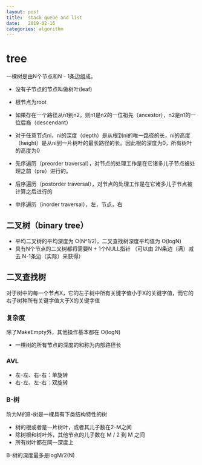 ```yaml
---
layout: post
title:  stack queue and list
date:   2019-02-16
categories: algorithm
---
```


# tree

一棵树是由N个节点和N - 1条边组成。
- 没有子节点的节点叫做树叶(leaf)
- 根节点为root
- 如果存在一个路径从n1到n2，则n1是n2的一位祖先（ancestor），n2是n1的一位后裔（descendant）
- 对于任意节点ni，ni的深度（depth）是从根到ni的唯一路径的长，ni的高度（height）是从ni到一片树叶的最长路径的长。因此根的深度为0，所有树叶的高度为0

- 先序遍历（preorder traversal），对节点的处理工作是在它诸多儿子节点被处理之前（pre）进行的。
- 后序遍历（postorder traversal），对节点的处理工作是在它诸多儿子节点被计算之后进行的
- 中序遍历（inorder traversal），左，节点，右

## 二叉树（binary tree）

- 平均二叉树的平均深度为 O(N^1/2)，二叉查找树深度平均值为 O(logN)
- 具有N个节点的二叉树都将需要N + 1个NULL指针 （可以由 2N条边（满）减去 N-1条边（实际）来获得）

## 二叉查找树
对于树中的每一个节点X，它的左子树中所有关键字值小于X的关键字值，而它的右子树种所有关键字值大于X的关键字值

### 复杂度
除了MakeEmpty外，其他操作基本都在 O(logN)

- 一棵树的所有节点的深度的和称为内部路径长

### AVL

- 左-左、右-右：单旋转
- 右-左、左-右：双旋转

### B-树

阶为M的B-树是一棵具有下类结构特性的树
- 树的根或者是一片树叶，或者其儿子数在2-M之间
- 除树根和树叶外，其他节点的儿子数在 M / 2 到 M 之间
- 所有树叶都在同一深度上

B-树的深度最多是logM/2(N)
